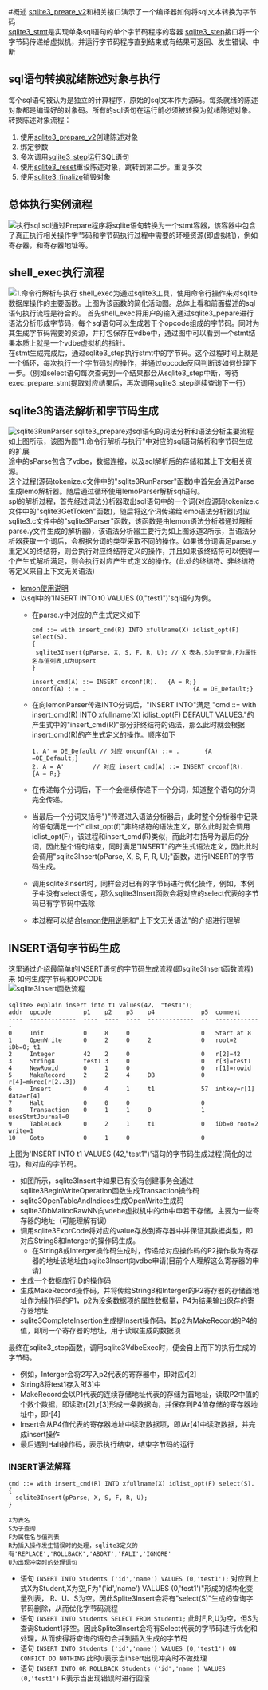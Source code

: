 #概述
[sqlite3_preare_v2](https://www.sqlite.org/c3ref/prepare.html)和相关接口演示了一个编译器如何将sql文本转换为字节码<br/>
[sqlite3_stmt]()是实现单条sql语句的单个字节码程序的容器
[sqlite3_step](https://www.sqlite.org/c3ref/step.html)接口将一个字节码传递给虚拟机，并运行字节码程序直到结束或有结果可返回、发生错误、中断

## sql语句转换就绪陈述对象与执行
每个sql语句被认为是独立的计算程序，原始的sql文本作为源码。每条就绪的陈述对象都是编译好的对象码。所有的sql语句在运行前必须被转换为就绪陈述对象。
转换陈述对象流程：
1. 使用[sqlite3_prepare_v2](https://www.sqlite.org/c3ref/prepare.html)创建陈述对象
2. 绑定参数
3. 多次调用[sqlite3_step]()运行SQL语句
4. 使用[sqlite3_reset]()重设陈述对象，跳转到第二步。重复多次
5. 使用[sqlite3_finalize]()销毁对象

## 总体执行实例流程
![执行sql](images/3-1.jpg)
sql通过Prepare程序将sqlite语句转换为一个stmt容器，该容器中包含了真正执行相关操作字节码和字节码执行过程中需要的环境资源(即虚拟机)，例如寄存器，和寄存器地址等。

## shell_exec执行流程
![1.命令行解析与执行](images/sqlite/1.命令行解析与执行.png)
shell_exec为通过sqlite3工具，使用命令行操作来对sqlite数据库操作的主要函数。上图为该函数的简化活动图。总体上看和前面描述的sql语句执行流程是符合的。
首先shell_exec将用户的输入通过sqlite3_pepare进行语法分析形成字节码，每个sql语句可以生成若干个opcode组成的字节码。同时为其生成字节码需要的资源，并打包保存在vdbe中，通过图中可以看到一个stmt结果本质上就是一个vdbe虚拟机的指针。<br/>
在stmt生成完成后，通过sqlite3_step执行stmt中的字节码。这个过程时间上就是一个循环，每次执行一个字节码对应操作，并通过opcode反回判断该如何处理下一步。（例如select语句每次查询到一个结果都会从sqlite3_step中断，等待exec_prepare_stmt提取对应结果后，再次调用sqlite3_step继续查询下一行）<br/>

## sqlite3的语法解析和字节码生成
![sqlite3RunParser](images/sqlite/2.语法解析与字节码生成.png)
sqlite3_prepare对sql语句的词法分析和语法分析主要流程如上图所示，该图为图"1.命令行解析与执行"中对应的sql语句解析和字节码生成的扩展<br/>
途中的sParse包含了vdbe，数据连接，以及sql解析后的存储和其上下文相关资源。<br/>
这个过程(源码tokenize.c文件中的"sqlite3RunParser"函数)中首先会通过Parse生成lemo解析器。随后通过循环使用lemoParser解析sql语句。<br/>
spl的解析过程，首先经过词法分析器取出sql语句中的一个词(对应源码tokenize.c文件中的"sqlite3GetToken"函数)，随后将这个词传递给lemo语法分析器(对应sqlite3.c文件中的"sqlite3Parser"函数，该函数是由lemon语法分析器通过解析parse.y文件生成的解析器)，该语法分析器主要行为如上图泳道2所示，当语法分析器获取一个词后，会根据分词的类型采取不同的操作。如果该分词满足parse.y里定义的终结符，则会执行对应终结符定义的操作，并且如果该终结符可以使得一个产生式解析满足，则会执行对应产生式定义的操作。(此处的终结符、非终结符等定义来自上下文无关语法)

* [lemon使用说明](http://souptonuts.sourceforge.net/readme_lemon_tutorial.html)
* 以sql中的'INSERT INTO t0 VALUES (0,"test1")'sql语句为例。
    * 在parse.y中对应的产生式定义如下

         ```
        cmd ::= with insert_cmd(R) INTO xfullname(X) idlist_opt(F) select(S).
        {
          sqlite3Insert(pParse, X, S, F, R, U); // X 表名,S为子查询,F为属性名与值列表,U为Upsert
        }
        
        insert_cmd(A) ::= INSERT orconf(R).   {A = R;}
        onconf(A) ::= .                              {A = OE_Default;}
        ```


    * 在向lemonParser传递INTO分词后，"INSERT INTO"满足 "cmd ::= with insert_cmd(R) INTO xfullname(X) idlist_opt(F) DEFAULT VALUES."的产生式中的"insert_cmd(R)"部分非终结符的语法，那么此时就会根据insert_cmd(R)的产生式定义的操作。顺序如下
    
        ```
        1. A' = OE_Default // 对应 onconf(A) ::= .       {A =OE_Default;}
        2. A = A'        // 对应 insert_cmd(A) ::= INSERT orconf(R).   {A = R;}
        ```
    
    * 在传递每个分词后，下一个会继续传递下一个分词，知道整个语句的分词完全传递。
    * 当最后一个分词又括号")"传递进入语法分析器后，此时整个分析器中记录的语句满足一个"idlist_opt(f)"非终结符的语法定义，那么此时就会调用idlist_opt(F)，该过程和insert_cmd(R)类似，而此时右括号为最后的分词，因此整个语句结束，同时满足"INSERT"的产生式语法定义，因此此时会调用"sqlite3Insert(pParse, X, S, F, R, U);"函数，进行INSERT的字节码生成。
    * 调用sqlite3Insert时，同样会对已有的字节码进行优化操作，例如，本例子中没有select语句，那么sqlite3Insert函数会将对应的select代表的字节码已有字节码中去除
    * 本过程可以结合[lemon使用说明](http://souptonuts.sourceforge.net/readme_lemon_tutorial.html)和"上下文无关语法"的介绍进行理解


## INSERT语句字节码生成
这里通过介绍最简单的INSERT语句的字节码生成流程(即sqlite3Insert函数流程)来	如何生成字节码和OPCODE<br>
![sqlite3Insert函数流程](images/sqlite/3.Insert语句字节节码生成.png)
```
sqlite> explain insert into t1 values(42， "test1");
addr  opcode         p1    p2    p3    p4             p5  comment
----  -------------  ----  ----  ----  -------------  --  -------------
0     Init           0     8     0                    0   Start at 8
1     OpenWrite      0     2     0     2              0   root=2 iDb=0; t1
2     Integer        42    2     0                    0   r[2]=42
3     String8        test1 3     0                    0   r[3]=test1
4     NewRowid       0     1     0                    0   r[1]=rowid
5     MakeRecord     2     2     4     DB             0   r[4]=mkrec(r[2..3])
6     Insert         0     4     1     t1             57  intkey=r[1] data=r[4]
7     Halt           0     0     0                    0
8     Transaction    0     1     1     0              1   usesStmtJournal=0
9     TableLock      0     2     1     t1             0   iDb=0 root=2 write=1
10    Goto           0     1     0                    0
```
上图为'INSERT INTO t1 VALUES (42,"test1")'语句的字节码生成过程(简化的过程)，和对应的字节码。
* 如图所示，sqlite3Insert中如果已有没有创建事务会通过sqllite3BeginWriteOperation函数生成Transaction操作码
* sqlite3OpenTableAndIndices生成OpenWrite生成码
* sqlite3DbMallocRawNN向vdebe虚拟机中的db中申若干存储，主要为一些寄存器的地址（可能理解有误）
* 调用sqlite3ExprCode将对应的value存放到寄存器中并保证其数据类型，即对应String8和Interger的操作码生成。
    * 在String8或Interger操作码生成时，传递给对应操作码的P2操作数为寄存器的地址该地址由sqlite3Insert向vdbe申请(目前个人理解这么寄存器的申请)
* 生成一个数据库行ID的操作码
* 生成MakeRecord操作码，并将传给String8和Interger的P2寄存器的存储首地址作为操作码的P1，p2为没条数据项的属性数据量，P4为结果输出保存的寄存器地址
* sqlite3CompleteInsertion生成提Insert操作码，其p2为MakeRecord的P4的值，即同一个寄存器的地址，用于读取生成的数据项

最终在sqlite3_step函数，调用sqlite3VdbeExec时，便会自上而下的执行生成的字节码。
* 例如，Interger会将2写入p2代表的寄存器中，即对应r[2]
* String8将test1存入R[3]中
* MakeRecord会以P1代表的连续存储地址代表的存储为首地址，读取P2中值的个数个数据，即读取r[2],r[3]形成一条数据向，并保存到P4值存储的寄存器地址中，即r[4]
* Insert会从P4值代表的寄存器地址中读取数据项，即从r[4]中读取数据，并完成insert操作
* 最后遇到Halt操作码，表示执行结束，结束字节码的运行

### INSERT语法解释
```
cmd ::= with insert_cmd(R) INTO xfullname(X) idlist_opt(F) select(S).
{
  sqlite3Insert(pParse, X, S, F, R, U); 
}

X为表名
S为子查询
F为属性名与值列表
R为插入操作发生错误时的处理，sqlite3定义的有'REPLACE','ROLLBACK','ABORT','FALI','IGNORE'
U为出现冲突时的处理语句
```
* 语句
`INSERT INTO Students ('id','name') VALUES (0,'test1');`
对应到上式X为Student,X为空,F为"('id','name') VALUES (0,'test1')"形成的结构化变量列表，
R、U、S为空。因此Splite3Insert会将有"select(S)"生成的查询字节码删除，从而优化字节码流程<br/>
* 语句
`INSERT INTO Students SELECT FROM Student1;`
此时F,R,U为空，但S为查询Student1非空。因此Splite3Insert会将有Select代表的字节码进行优化和处理，从而使得将查询的语句合并到插入生成的字节码<br/>
* 语句 
`INSERT INTO Students ('id','name') VALUES (0,'test1') ON CONFICT DO NOTHING`
此时u表示当insert出现冲突时不做处理<br/>
* 语句 
`INSERT INTO OR ROLLBACK Students ('id','name') VALUES (0,'test1')`
R表示当出现错误时进行回滚
